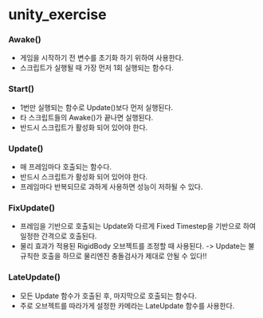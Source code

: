 # unity_exercise

### Awake()
- 게임을 시작하기 전 변수를 초기화 하기 위하여 사용한다.
- 스크립트가 실행될 때 가장 먼저 1회 실행되는 함수다.
### Start()
- 1번만 실행되는 함수로 Update()보다 먼저 실행된다.
- 타 스크립트들의 Awake()가 끝나면 실행된다.
- 반드시 스크립트가 활성화 되어 있어야 한다.
### Update()
- 매 프레임마다 호출되는 함수다.
- 반드시 스크립트가 활성화 되어 있어야 한다.
- 프레임마다 반복되므로 과하게 사용하면 성능이 저하될 수 있다.
### FixUpdate()
- 프레임을 기반으로 호출되는 Update와 다르게 Fixed Timestep을 기반으로 하여 일정한 간격으로 호출된다.
- 물리 효과가 적용된 RigidBody 오브젝트를 조정할 때 사용된다.
-> Update는 불규칙한 호출을 하므로 물리엔진 충돌검사가 제대로 안될 수 있다!!
### LateUpdate()
- 모든 Update 함수가 호출된 후, 마지막으로 호출되는 함수다.
- 주로 오브젝트를 따라가게 설정한 카메라는 LateUpdate 함수를 사용한다.

